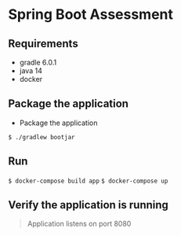 # Spring Boot Assessment

## Requirements
- gradle 6.0.1
- java 14
- docker


## Package the application
- Package the application

`$ ./gradlew bootjar`

## Run

`$ docker-compose build app`
`$ docker-compose up`

## Verify the application is running

> Application listens on port 8080